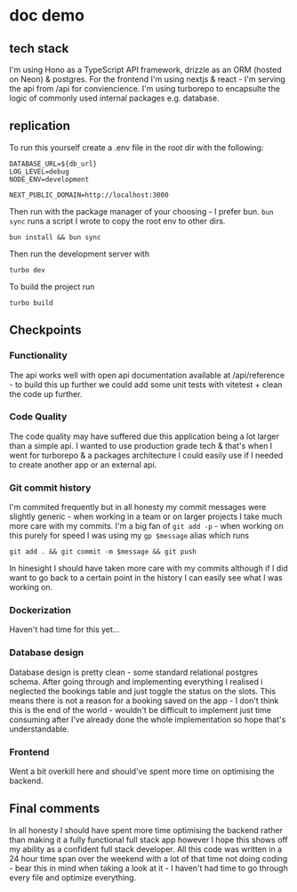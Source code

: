 # doc demo

## tech stack

I'm using Hono as a TypeScript API framework, drizzle as an ORM (hosted on Neon) & postgres. For the frontend I'm using nextjs & react - I'm serving the api from /api for conviencience. I'm using turborepo to encapsulte the logic of commonly used internal packages e.g. database.

## replication

To run this yourself create a .env file in the root dir with the following:

```
DATABASE_URL=${db_url}
LOG_LEVEL=debug
NODE_ENV=development

NEXT_PUBLIC_DOMAIN=http://localhost:3000
```

Then run with the package manager of your choosing - I prefer bun. `bun sync` runs a script I wrote to copy the root env to other dirs.

```
bun install && bun sync
```

Then run the development server with

```
turbo dev
```

To build the project run

```
turbo build
```

## Checkpoints

### Functionality

The api works well with open api documentation available at /api/reference - to build this up further we could add some unit tests with vitetest + clean the code up further.

### Code Quality

The code quality may have suffered due this application being a lot larger than a simple api. I wanted to use production grade tech & that's when I went for turborepo & a packages architecture I could easily use if I needed to create another app or an external api.

### Git commit history

I'm commited frequently but in all honesty my commit messages were slightly generic - when working in a team or on larger projects I take much more care with my commits. I'm a big fan of `git add -p` - when working on this purely for speed I was using my `gp $message` alias which runs

`git add . && git commit -m $message && git push`

In hinesight I should have taken more care with my commits although if I did want to go back to a certain point in the history I can easily see what I was working on.

### Dockerization

Haven't had time for this yet...

### Database design

Database design is pretty clean - some standard relational postgres schema. After going through and implementing everything I realised i neglected the bookings table and just toggle the status on the slots. This means there is not a reason for a booking saved on the app - I don't think this is the end of the world - wouldn't be difficult to implement just time consuming after I've already done the whole implementation so hope that's understandable.

### Frontend

Went a bit overkill here and should've spent more time on optimising the backend.

## Final comments

In all honesty I should have spent more time optimising the backend rather than making it a fully functional full stack app however I hope this shows off my ability as a confident full stack developer. All this code was written in a 24 hour time span over the weekend with a lot of that time not doing coding - bear this in mind when taking a look at it - I haven't had time to go through every file and optimize everything.

